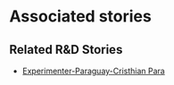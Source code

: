 # Associated stories

<!-- !!DO NOT REMOVE!! start autogenerated hyperlinks -->
## Related R&D Stories
- [Experimenter\-Paraguay\-Cristhian Para](/RnD-Archive/stories/?doc=Experimenters_PRY)
<!-- !!DO NOT REMOVE!! end autogenerated hyperlinks -->
